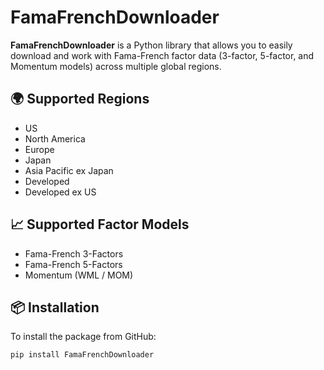 # FamaFrenchDownloader

**FamaFrenchDownloader** is a Python library that allows you to easily download and work with Fama-French factor data (3-factor, 5-factor, and Momentum models) across multiple global regions.

## 🌍 Supported Regions

- US
- North America
- Europe
- Japan
- Asia Pacific ex Japan
- Developed
- Developed ex US

## 📈 Supported Factor Models

- Fama-French 3-Factors
- Fama-French 5-Factors
- Momentum (WML / MOM)

## 📦 Installation

To install the package from GitHub:

```bash
pip install FamaFrenchDownloader
